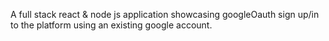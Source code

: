 A full stack react & node js application showcasing googleOauth sign up/in to the platform using an existing google account.